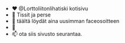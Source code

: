 - ❤️  @Lorttoliitonlihatiski kotisivu
- 👀 Tissit ja perse
- 🌱 täältä löydät aina uusimman faceosoitteen
- 💞️ 
- 📫 ota siis sivusto seurantaa.

<!---
Lorttoliitonlihatiski/Lorttoliitonlihatiski is a ✨ special ✨ repository because its `README.md` (this file) appears on your GitHub profile.
You can click the Preview link to take a look at your changes.
--->
